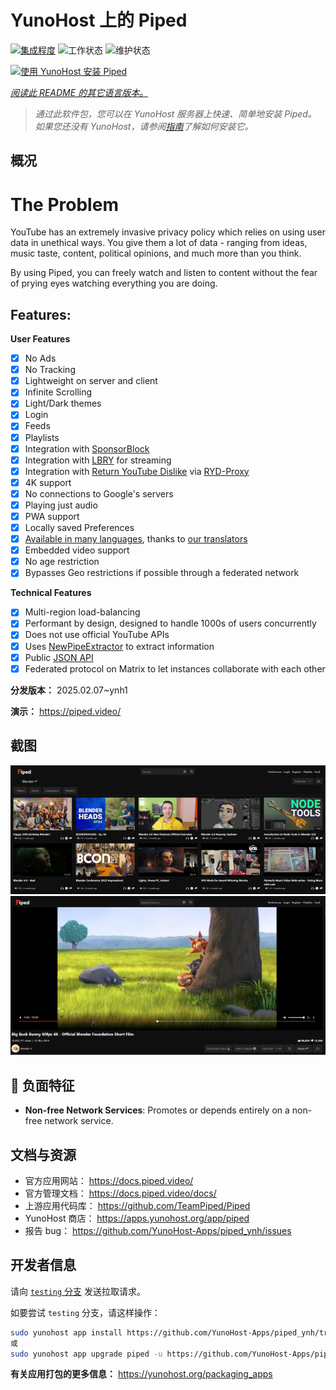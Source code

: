 <!--
注意：此 README 由 <https://github.com/YunoHost/apps/tree/master/tools/readme_generator> 自动生成
请勿手动编辑。
-->

# YunoHost 上的 Piped

[![集成程度](https://apps.yunohost.org/badge/integration/piped)](https://ci-apps.yunohost.org/ci/apps/piped/)
![工作状态](https://apps.yunohost.org/badge/state/piped)
![维护状态](https://apps.yunohost.org/badge/maintained/piped)

[![使用 YunoHost 安装 Piped](https://install-app.yunohost.org/install-with-yunohost.svg)](https://install-app.yunohost.org/?app=piped)

*[阅读此 README 的其它语言版本。](./ALL_README.md)*

> *通过此软件包，您可以在 YunoHost 服务器上快速、简单地安装 Piped。*  
> *如果您还没有 YunoHost，请参阅[指南](https://yunohost.org/install)了解如何安装它。*

## 概况

# The Problem

YouTube has an extremely invasive privacy policy which relies on using user data in unethical ways. You give them a lot of data - ranging from ideas, music taste, content, political opinions, and much more than you think.

By using Piped, you can freely watch and listen to content without the fear of prying eyes watching everything you are doing.

## Features:

**User Features**

-   [x] No Ads
-   [x] No Tracking
-   [x] Lightweight on server and client
-   [x] Infinite Scrolling
-   [x] Light/Dark themes
-   [x] Login
-   [x] Feeds
-   [x] Playlists
-   [x] Integration with [SponsorBlock](https://github.com/ajayyy/SponsorBlock)
-   [x] Integration with [LBRY](https://lbry.com/) for streaming
-   [x] Integration with [Return YouTube Dislike](https://returnyoutubedislike.com/) via [RYD-Proxy](https://github.com/TeamPiped/RYD-Proxy)
-   [x] 4K support
-   [x] No connections to Google's servers
-   [x] Playing just audio
-   [x] PWA support
-   [x] Locally saved Preferences
-   [x] [Available in many languages](src/locales), thanks to [our translators](https://hosted.weblate.org/projects/piped/frontend/)
-   [x] Embedded video support
-   [x] No age restriction
-   [x] Bypasses Geo restrictions if possible through a federated network

**Technical Features**

-   [x] Multi-region load-balancing
-   [x] Performant by design, designed to handle 1000s of users concurrently
-   [x] Does not use official YouTube APIs
-   [x] Uses [NewPipeExtractor](https://github.com/TeamNewPipe/NewPipeExtractor) to extract information
-   [x] Public [JSON API](https://docs.piped.video/docs/api-documentation/)
-   [x] Federated protocol on Matrix to let instances collaborate with each other

**分发版本：** 2025.02.07~ynh1

**演示：** <https://piped.video/>

## 截图

![Piped 的截图](./doc/screenshots/channel.png)
![Piped 的截图](./doc/screenshots/player.png)

## :red_circle: 负面特征

- **Non-free Network Services**: Promotes or depends entirely on a non-free network service.

## 文档与资源

- 官方应用网站： <https://docs.piped.video/>
- 官方管理文档： <https://docs.piped.video/docs/>
- 上游应用代码库： <https://github.com/TeamPiped/Piped>
- YunoHost 商店： <https://apps.yunohost.org/app/piped>
- 报告 bug： <https://github.com/YunoHost-Apps/piped_ynh/issues>

## 开发者信息

请向 [`testing` 分支](https://github.com/YunoHost-Apps/piped_ynh/tree/testing) 发送拉取请求。

如要尝试 `testing` 分支，请这样操作：

```bash
sudo yunohost app install https://github.com/YunoHost-Apps/piped_ynh/tree/testing --debug
或
sudo yunohost app upgrade piped -u https://github.com/YunoHost-Apps/piped_ynh/tree/testing --debug
```

**有关应用打包的更多信息：** <https://yunohost.org/packaging_apps>
